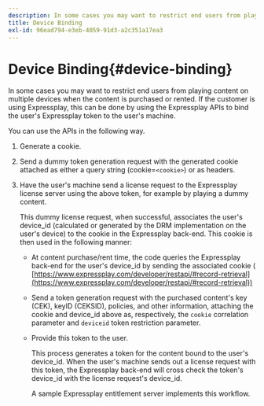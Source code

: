 ```yaml
---
description: In some cases you may want to restrict end users from playing content on multiple devices when the content is purchased or rented. If the customer is using Expressplay, this can be done by using the Expressplay APIs to bind the user's Expressplay token to the user's machine.
title: Device Binding
exl-id: 96ead794-e3eb-4059-91d3-a2c351a17ea3
---
```

# Device Binding{#device-binding}

In some cases you may want to restrict end users from playing content on multiple devices when the content is purchased or rented. If the customer is using Expressplay, this can be done by using the Expressplay APIs to bind the user's Expressplay token to the user's machine.

You can use the APIs in the following way. 

1. Generate a cookie.
1. Send a dummy token generation request with the generated cookie attached as either a query string (cookie=`<cookie>`) or as headers.
1. Have the user's machine send a license request to the Expressplay license server using the above token, for example by playing a dummy content.

   This dummy license request, when successful, associates the user's device_id (calculated or generated by the DRM implementation on the user's device) to the cookie in the Expressplay back-end. This cookie is then used in the following manner:

   * At content purchase/rent time, the code queries the Expressplay back-end for the user's device_id by sending the associated cookie ( [https://www.expressplay.com/developer/restapi/#record-retrieval](https://www.expressplay.com/developer/restapi/#record-retrieval)) 
   * Send a token generation request with the purchased content's key (CEK), keyID (CEKSID), policies, and other information, attaching the cookie and device_id above as, respectively, the `cookie` correlation parameter and `deviceid` token restriction parameter. 
   
   * Provide this token to the user.

     This process generates a token for the content bound to the user's device_id. When the user's machine sends out a license request with this token, the Expressplay back-end will cross check the token's device_id with the license request's device_id.

     A sample Expressplay entitlement server implements this workflow.

